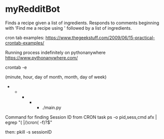 # myRedditBot
Finds a recipe given a list of ingredients.
Responds to comments beginning with 'Find me a recipe using ' followed by a list of ingredients.

cron tab examples:
https://www.thegeekstuff.com/2009/06/15-practical-crontab-examples/

Running process indefinitely on pythonanywhere
https://www.pythonanywhere.com/

crontab -e

(minute, hour, day of month, month, day of week)
* * * * *  ./main.py

Command for finding Session ID from CRON task
ps -o pid,sess,cmd afx | egrep "( |/)cron( -f)?$"

then:
pkill -s sessionID
